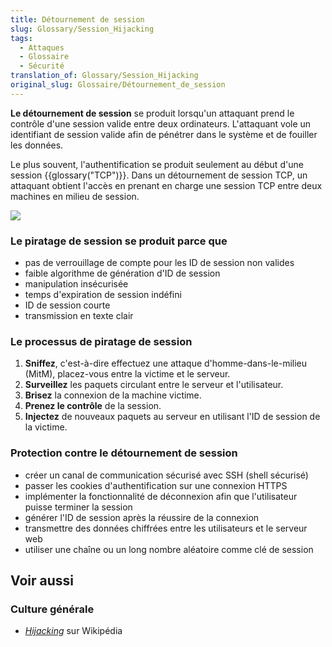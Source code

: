 ```yaml
---
title: Détournement de session
slug: Glossary/Session_Hijacking
tags:
  - Attaques
  - Glossaire
  - Sécurité
translation_of: Glossary/Session_Hijacking
original_slug: Glossaire/Détournement_de_session
---
```


**Le détournement de session** se produit lorsqu'un attaquant prend le contrôle d'une session valide entre deux ordinateurs. L'attaquant vole un identifiant de session valide afin de pénétrer dans le système et de fouiller les données.

Le plus souvent, l'authentification se produit seulement au début d'une session {{glossary("TCP")}}. Dans un détournement de session TCP, un attaquant obtient l'accès en prenant en charge une session TCP entre deux machines en milieu de session.

![](session_hijacking_3.jpg)

### Le piratage de session se produit parce que

- pas de verrouillage de compte pour les ID de session non valides
- faible algorithme de génération d'ID de session
- manipulation insécurisée
- temps d'expiration de session indéfini
- ID de session courte
- transmission en texte clair

### Le processus de piratage de session

1. **Sniffez**, c'est-à-dire effectuez une attaque d'homme-dans-le-milieu (MitM), placez-vous entre la victime et le serveur.
2. **Surveillez** les paquets circulant entre le serveur et l'utilisateur.
3. **Brisez** la connexion de la machine victime.
4. **Prenez le contrôle** de la session.
5. **Injectez** de nouveaux paquets au serveur en utilisant l'ID de session de la victime.

### Protection contre le détournement de session

- créer un canal de communication sécurisé avec SSH (shell sécurisé)
- passer les cookies d'authentification sur une connexion HTTPS
- implémenter la fonctionnalité de déconnexion afin que l'utilisateur puisse terminer la session
- générer l'ID de session après la réussire de la connexion
- transmettre des données chiffrées entre les utilisateurs et le serveur web
- utiliser une chaîne ou un long nombre aléatoire comme clé de session

## Voir aussi

### Culture générale

- [<i lang="en">Hijacking</i>](https://fr.wikipedia.org/wiki/Hijacking) sur Wikipédia
